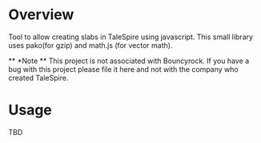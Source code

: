 # Overview

Tool to allow creating slabs in TaleSpire using javascript.  This small library uses pako(for gzip) and math.js (for vector math).

** *Note ** This project is not associated with Bouncyrock. If you have a bug with this project please file it here and not with the company who created TaleSpire.

# Usage

TBD

